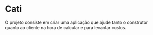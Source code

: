 # Cati
O projeto consiste em criar uma aplicação que ajude tanto o construtor quanto ao cliente na hora de calcular e para levantar custos.
